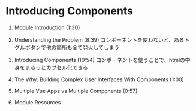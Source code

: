 # Introducing Components

1. Module Introduction (1:30)

2. Understanding the Problem (8:39)
コンポーネントを使わないと、あるトグルボタンで他の箇所も全て発火してしまう

3. Introducing Components (10:54)
コンポーネントを使うことで、htmlの中身をまるっとカプセル化できる

4. The Why: Building Complex User Interfaces With Components (1:00)


5. Multiple Vue Apps vs Multiple Components (0:57)

6. Module Resources
